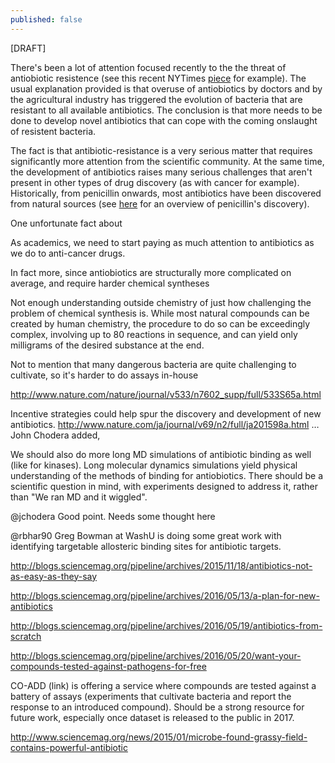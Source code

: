 ```yaml
---
published: false
---
```

[DRAFT]

There's been a lot of attention focused recently to the the threat of antiobiotic resistence (see this recent NYTimes [piece](http://www.nytimes.com/2016/05/27/health/infection-raises-specter-of-superbugs-resistant-to-all-antibiotics.html?_r=0) for example). The usual explanation provided is that overuse of antiobiotics by doctors and by the agricultural industry has triggered the evolution of bacteria that are resistant to all available antibiotics. The conclusion is that more needs to be done to develop novel antibiotics that can cope with the coming onslaught of resistent bacteria.

The fact is that antibiotic-resistance is a very serious matter that requires significantly more attention from the scientific community. At the same time, the development of antibiotics raises many serious challenges that aren't present in other types of drug discovery (as with cancer for example). Historically, from penicillin onwards, most antibiotics have been discovered from natural sources (see [here](http://www.acs.org/content/acs/en/education/whatischemistry/landmarks/flemingpenicillin.html) for an overview of penicillin's discovery).

One unfortunate fact about 

As academics, we need to start paying as much attention to antibiotics as we do to anti-cancer drugs.

In fact more, since antiobiotics are structurally more complicated on average, and require harder chemical syntheses

Not enough understanding outside chemistry of just how challenging the problem of chemical synthesis is. While most natural compounds can be created by human chemistry, the procedure to do so can be exceedingly complex, involving up to 80 reactions in sequence, and can yield only milligrams of the desired substance at the end.

Not to mention that many dangerous bacteria are quite challenging to cultivate, so it's harder to do assays in-house

http://www.nature.com/nature/journal/v533/n7602_supp/full/533S65a.html

Incentive strategies could help spur the discovery and development of new antibiotics. http://www.nature.com/ja/journal/v69/n2/full/ja201598a.html …John Chodera added,

We should also do more long MD simulations of antibiotic binding as well (like for kinases). Long molecular dynamics simulations yield physical understanding of the methods of binding for antiobiotics. There should be a scientific question in mind, with experiments designed to address it, rather than "We ran MD and it wiggled".

@jchodera Good point. Needs some thought here

@rbhar90 Greg Bowman at WashU is doing some great work with identifying targetable allosteric binding sites for antibiotic targets.

http://blogs.sciencemag.org/pipeline/archives/2015/11/18/antibiotics-not-as-easy-as-they-say

http://blogs.sciencemag.org/pipeline/archives/2016/05/13/a-plan-for-new-antibiotics

http://blogs.sciencemag.org/pipeline/archives/2016/05/19/antibiotics-from-scratch

http://blogs.sciencemag.org/pipeline/archives/2016/05/20/want-your-compounds-tested-against-pathogens-for-free

CO-ADD (link) is offering a service where compounds are tested against a battery of assays (experiments that cultivate bacteria and report the response to an introduced compound). Should be a strong resource for future work, especially once dataset is released to the public in 2017.

http://www.sciencemag.org/news/2015/01/microbe-found-grassy-field-contains-powerful-antibiotic